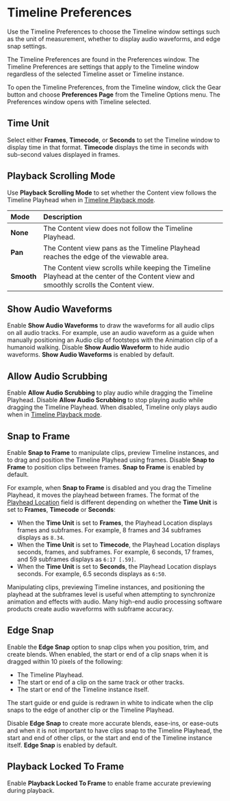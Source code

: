 # Timeline Preferences

Use the Timeline Preferences to choose the Timeline window settings such as the unit of measurement, whether to display audio waveforms, and edge snap settings.

The Timeline Preferences are found in the Preferences window. The Timeline Preferences are settings that apply to the Timeline window regardless of the selected Timeline asset or Timeline instance.

To open the Timeline Preferences, from the Timeline window, click the Gear button and choose **Preferences Page** from the Timeline Options menu. The Preferences window opens with Timeline selected.

## Time Unit

Select either **Frames**, **Timecode**, or **Seconds** to set the Timeline window to display time in that format. **Timecode** displays the time in seconds with sub-second values displayed in frames.

## Playback Scrolling Mode

Use **Playback Scrolling Mode** to set whether the Content view follows the Timeline Playhead when in [Timeline Playback mode](tl-play-ctrls.md#playbutton).

|**Mode** |**Description** |
|:---|:---|
|**None**|The Content view does not follow the Timeline Playhead.|
|**Pan**|The Content view pans as the Timeline Playhead reaches the edge of the viewable area.|
|**Smooth**|The Content view scrolls while keeping the Timeline Playhead at the center of the Content view and smoothly scrolls the Content view.|

## Show Audio Waveforms

Enable **Show Audio Waveforms** to draw the waveforms for all audio clips on all audio tracks. For example, use an audio waveform as a guide when manually positioning an Audio clip of footsteps with the Animation clip of a humanoid walking. Disable **Show Audio Waveform** to hide audio waveforms. **Show Audio Waveforms** is enabled by default.

## Allow Audio Scrubbing

Enable **Allow Audio Scrubbing** to play audio while dragging the Timeline Playhead. Disable **Allow Audio Scrubbing** to stop playing audio while dragging the Timeline Playhead. When disabled, Timeline only plays audio when in [Timeline Playback mode](tl-play-ctrls.md#playbutton).

## Snap to Frame

Enable **Snap to Frame** to manipulate clips, preview Timeline instances, and to drag and position the Timeline Playhead using frames. Disable **Snap to Frame** to position clips between frames. **Snap to Frame** is enabled by default.

For example, when **Snap to Frame** is disabled and you drag the Timeline Playhead, it moves the playhead between frames. The format of the [Playhead Location](tl-play-ctrls.md#playheadlocation) field is different depending on whether the **Time Unit** is set to **Frames**, **Timecode** or **Seconds**:

* When the **Time Unit** is set to **Frames**, the Playhead Location displays frames and subframes. For example, 8 frames and 34 subframes displays as `8.34`.
* When the **Time Unit** is set to **Timecode**, the Playhead Location displays seconds, frames, and subframes. For example, 6 seconds, 17 frames, and 59 subframes displays as `6:17 [.59]`.
* When the **Time Unit** is set to **Seconds**, the Playhead Location displays seconds. For example, 6.5 seconds displays as `6:50`.

Manipulating clips, previewing Timeline instances, and positioning the playhead at the subframes level is useful when attempting to synchronize animation and effects with audio. Many high-end audio processing software products create audio waveforms with subframe accuracy.

## Edge Snap

Enable the **Edge Snap** option to snap clips when you position, trim, and create blends. When enabled, the start or end of a clip snaps when it is dragged within 10 pixels of the following:
* The Timeline Playhead.
* The start or end of a clip on the same track or other tracks.
* The start or end of the Timeline instance itself.

The start guide or end guide is redrawn in white to indicate when the clip snaps to the edge of another clip or the Timeline Playhead.

Disable **Edge Snap** to create more accurate blends, ease-ins, or ease-outs and when it is not important to have clips snap to the Timeline Playhead, the start and end of other clips, or the start and end of the Timeline instance itself. **Edge Snap** is enabled by default.

## Playback Locked To Frame

Enable **Playback Locked To Frame** to enable frame accurate previewing during playback.
